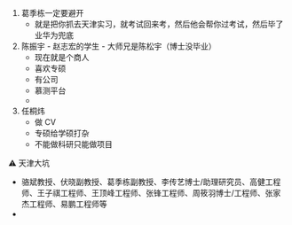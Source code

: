 1. 葛季栋一定要避开
   * 就是把你抓去天津实习，就考试回来考，然后他会帮你过考试，然后毕了业华为兜底
2. 陈振宇 - 赵志宏的学生 - 大师兄是陈松宇（博士没毕业）
   * 现在就是个商人
   * 喜欢专硕
   * 有公司
   * 慕测平台
   * 
3. 任桐炜
   * 做 CV
   * 专硕给学硕打杂
   * 不能做科研只能做项目

⚠️ 天津大坑

* 骆斌教授、伏晓副教授、葛季栋副教授、李传艺博士/助理研究员、高健工程师、王子祺工程师、王顶峰工程师、张锋工程师、周筱羽博士/工程师、张家杰工程师、易鹏工程师等
* 